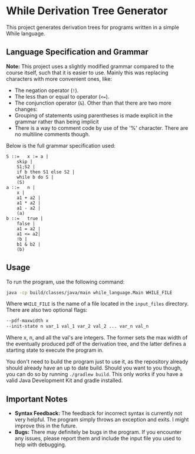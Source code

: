 
# While Derivation Tree Generator

This project generates derivation trees for programs written in a simple While language.

## Language Specification and Grammar

**Note:** This project uses a slightly modified grammar compared to the course itself, such that it is easier to use. Mainly this was replacing characters with more convenient ones, like:
- The negation operator (`!`).
- The less than or equal to operator (`<=`).
- The conjunction operator (`&`).
Other than that there are two more changes:
- Grouping of statements using parentheses is made explicit in the grammar rather than being implicit
- There is a way to comment code by use of the '%' character. There are no multiline comments though. 

Below is the full grammar specification used:

```
S ::=   x := a | 
	skip | 
	S1;S2 | 
	if b then S1 else S2 |
	while b do S |
	(S)
a ::=   n | 
	x | 
	a1 + a2 | 
	a1 * a2 | 
	a1 - a2 |
	(a)
b ::=   true |
	false | 
	a1 = a2 | 
	a1 <= a2| 
	!b | 
	b1 & b2 |
	(b)
```

## Usage

To run the program, use the following command:

```sh
java -cp build/classes/java/main while_language.Main WHILE_FILE 
```

Where `WHILE_FILE` is the name of a file located in the `input_files` directory. There are also two optional flags:
```sh
--pdf-maxwidth x
--init-state n var_1 val_1 var_2 val_2 ... var_n val_n
```
Where x, n, and all the val's are integers. The former sets the max width of the eventually produced pdf of the derivation tree, and the latter defines a starting state to execute the program in.

You don't need to build the program just to use it, as the repository already should already have an up to date build. Should you want to you though, you can do so by running `./gradlew build`. This only works if you have a valid Java Development Kit and gradle installed.

## Important Notes

- **Syntax Feedback:** The feedback for incorrect syntax is currently not very helpful. The program simply throws an exception and exits. I might improve this in the future.
- **Bugs:** There may definitely be bugs in the program. If you encounter any issues, please report them and include the input file you used to help with debugging.


